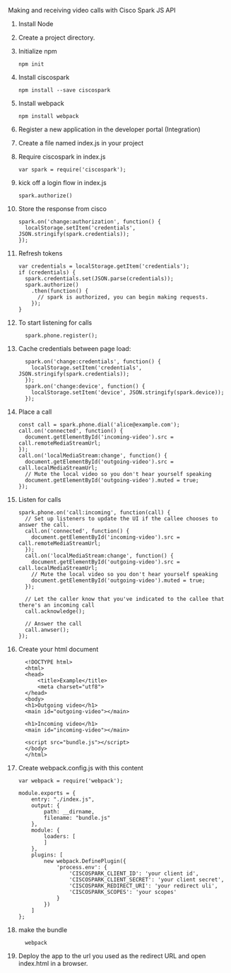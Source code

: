 Making and receiving video calls with Cisco Spark JS API

1. Install Node
2. Create a project directory.
3. Initialize npm

    ```
    npm init
    ```
    
4. Install ciscospark

    ```
    npm install --save ciscospark
    ```
    
5. Install webpack

    ```
    npm install webpack
    ```
    
6. Register a new application in the developer portal (Integration)
7. Create a file named index.js in your project
8. Require ciscospark in index.js

    ```
    var spark = require('ciscospark');
    ```
    
9. kick off a login flow in index.js

    ```
    spark.authorize()
    ```
    
10. Store the response from cisco

    ```
    spark.on('change:authorization', function() {
      localStorage.setItem('credentials', JSON.stringify(spark.credentials));
    });
    ```
    
11. Refresh tokens

    ```
    var credentials = localStorage.getItem('credentials');
    if (credentials) {
      spark.credentials.set(JSON.parse(credentials));
      spark.authorize()
        .then(function() {
          // spark is authorized, you can begin making requests.
        });
    }
    ```
    
12. To start listening for calls

    ```
      spark.phone.register();
    ```
    
13. Cache credentials between page load:

    ```
      spark.on('change:credentials', function() {
        localStorage.setItem('credentials', JSON.stringify(spark.credentials));
      });
      spark.on('change:device', function() {
        localStorage.setItem('device', JSON.stringify(spark.device));
      });
    ```
    
14. Place a call

    ```
    const call = spark.phone.dial('alice@example.com');
    call.on('connected', function() {
      document.getElementById('incoming-video').src = call.remoteMediaStreamUrl;
    });
    call.on('localMediaStream:change', function() {
      document.getElementById('outgoing-video').src = call.localMediaStreamUrl;
      // Mute the local video so you don't hear yourself speaking
      document.getElementById('outgoing-video').muted = true;
    });
    ```
    
15. Listen for calls

    ```
    spark.phone.on('call:incoming', function(call) {
      // Set up listeners to update the UI if the callee chooses to answer the call.
      call.on('connected', function() {
        document.getElementById('incoming-video').src = call.remoteMediaStreamUrl;
      });
      call.on('localMediaStream:change', function() {
        document.getElementById('outgoing-video').src = call.localMediaStreamUrl;
        // Mute the local video so you don't hear yourself speaking
        document.getElementById('outgoing-video').muted = true;
      });
    
      // Let the caller know that you've indicated to the callee that there's an incoming call
      call.acknowledge();
    
      // Answer the call
      call.anwser();
    });
    ```
    
16. Create your html document

    ```
      <!DOCTYPE html>
      <html>
      <head>
          <title>Example</title>
          <meta charset="utf8">
      </head>
      <body>
      <h1>Outgoing video</h1>
      <main id="outgoing-video"></main>
      
      <h1>Incoming video</h1>
      <main id="incoming-video"></main>
      
      <script src="bundle.js"></script>
      </body>
      </html>
    ```
    
17. Create webpack.config.js with this content

    ```
    var webpack = require('webpack');
    
    module.exports = {
        entry: "./index.js",
        output: {
            path: __dirname,
            filename: "bundle.js"
        },
        module: {
            loaders: [
            ]
        },
        plugins: [
            new webpack.DefinePlugin({
                'process.env': {
                    'CISCOSPARK_CLIENT_ID': 'your client id',
                    'CISCOSPARK_CLIENT_SECRET': 'your client secret',
                    'CISCOSPARK_REDIRECT_URI': 'your redirect uli',
                    'CISCOSPARK_SCOPES': 'your scopes'
                }
            })
        ]
    };
    ```
    
18. make the bundle

    ```
      webpack
    ```
    
19. Deploy the app to the url you used as the redirect URL and open index.html in a browser.
